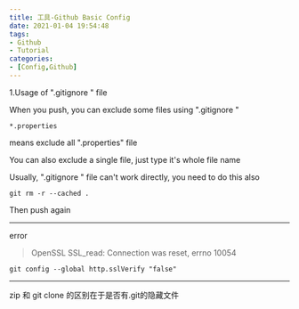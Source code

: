 ```yaml
---
title: 工具-Github Basic Config
date: 2021-01-04 19:54:48
tags:
- Github
- Tutorial
categories:
- [Config,Github]
---
```


1.Usage of ".gitignore " file

When you push, you can exclude some files using ".gitignore " 

```
*.properties
```

means exclude all ".properties" file

You can also exclude a single file, just type it's whole file name

Usually, ".gitignore " file can't work directly, you need to do this also

```
git rm -r --cached .
```

Then push again

---

error

>OpenSSL SSL_read: Connection was reset, errno 10054

```
git config --global http.sslVerify "false"
```

---

zip 和 git clone 的区别在于是否有.git的隐藏文件